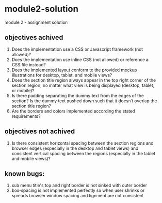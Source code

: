 # module2-solution
module 2 - assignment solution

## objectives achived
1. Does the implementation use a CSS or Javascript framework (not allowed)?
1. Does the implementation use inline CSS (not allowed) or reference a CSS file instead?
1. Does the implemented layout conform to the provided mockup illustrations for desktop, tablet, and mobile views?
1. Does the section title region always appear in the top right corner of the section region, no matter what view is being displayed (desktop, tablet, or mobile)?
1. Is there padding separating the dummy text from the edges of the section? Is the dummy text pushed down such that it doesn’t overlap the section title region?
1. Are the borders and colors implemented according the stated requirements?

## objectives not achived
1. Is there consistent horizontal spacing between the section regions and browser edges (especially in the desktop and tablet views) and consistent vertical spacing between the regions (especially in the tablet and mobile views)?

## known bugs:
1. sub menu title's top and right border is not sinked with outer border
1. box-spacing is not implemented perfectly so when user shrinks or spreads browser window spacing and lignment are not consistent
